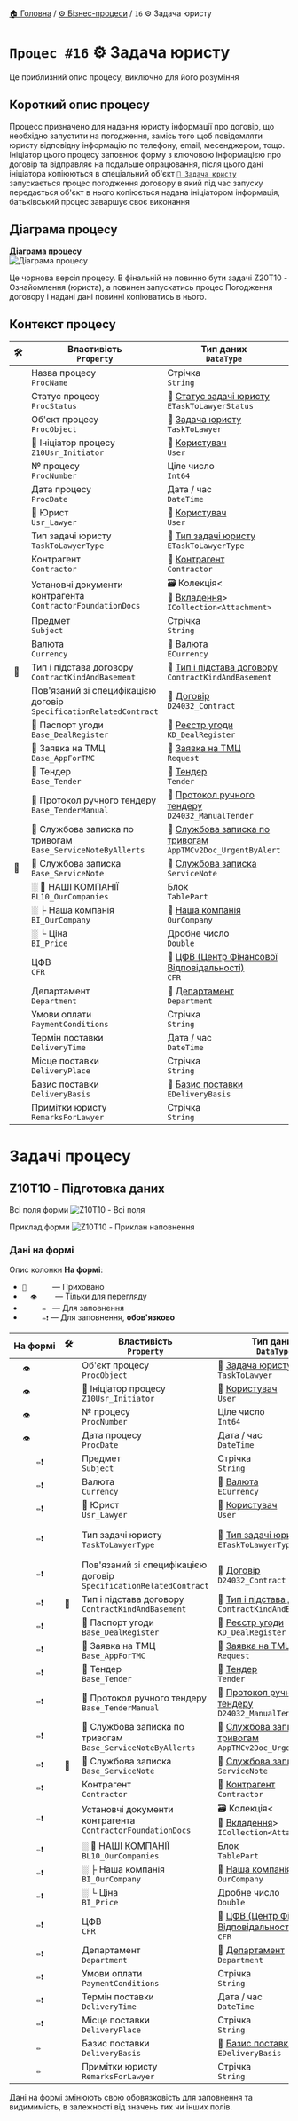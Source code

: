 ﻿[🏠 Головна](../../../README.MD) / [⚙️ Бізнес-процеси](../../README.MD) / `16` ⚙️ Задача юристу

# `Процес #16` ⚙️ Задача юристу

Це приблизний опис процесу, виключно для його розуміння

## Короткий опис процесу

Процесс призначено для надання юристу інформації про договір, що необхідно запустити на погодження, замісь того щоб повідомляти юристу відповідну інформацію по телефону, email, месенджером, тощо.
Ініціатор цього процесу заповнює форму з ключовою інформацією про договір та відправляє на подальше опрацювання, після цього дані ініціатора копіюються в спеціальний об'єкт [`📘 Задача юристу`](../../../Entities/TaskToLawyer.md) запускається процес погодження договору в який під час запуску передається об'єкт в нього копіюється надана ініціатором інформація, батьківський процес заваршує своє виконання

## Діаграма процесу

**Діаграма процесу**  
![Діаграма процесу](./Pictures/ProcDiagram.png)

Це чорнова версія процесу. В фінальній не повинно бути задачі Z20T10 - Ознайомлення (юриста), а повинен запускатись процес Погодження договору і надані дані повинні копіюватись в нього.

## Контекст процесу


|🛠️| Властивість </br> `Property` | Тип даних </br> `DataType` | Примітки |
|---|---|---|---|
|| Назва процесу </br> `ProcName` | Стрічка </br> `String` |  |
|| Статус процесу </br> `ProcStatus` | 🎲 [Статус задачі юристу](../../../Enums/ETaskToLawyerStatus.md) </br> `ETaskToLawyerStatus` |  |
|| Об'єкт процесу </br> `ProcObject` | 📘 [Задача юристу](../../../Entities/TaskToLawyer.md) </br> `TaskToLawyer` |  |
|| 👤 Ініціатор процесу </br> `Z10Usr_Initiator` | 📘 [Користувач](../../../Entities/User.md) </br> `User` |  |
|| № процесу </br> `ProcNumber` | Ціле число </br> `Int64` |  |
|| Дата процесу </br> `ProcDate` | Дата / час </br> `DateTime` |  |
|| 👤 Юрист </br> `Usr_Lawyer` | 📘 [Користувач](../../../Entities/User.md) </br> `User` |  |
|| Тип задачі юристу </br> `TaskToLawyerType` | 🎲 [Тип задачі юристу](../../../Enums/ETaskToLawyerType.md) </br> `ETaskToLawyerType` |  |
|| Контрагент </br> `Contractor` | 📘 [Контрагент](../../../Entities/Contractor.md) </br> `Contractor` |  |
|| Установчі документи контрагента </br> `ContractorFoundationDocs` | 🗃 Колекція<📘 [Вкладення](../../../Entities/Attachment.md)> </br> `ICollection<Attachment>` |  |
|| Предмет </br> `Subject` | Стрічка </br> `String` |  |
|| Валюта </br> `Currency` | 🎲 [Валюта](../../../Enums/ECurrency.md) </br> `ECurrency` |  |
|🚧| Тип і підстава договору </br> `ContractKindAndBasement` | 📘 [Тип і підстава договору](../../../Entities/ContractKindAndBasement.md) </br> `ContractKindAndBasement` |  |
|| Пов'язаний зі специфікацією договір </br> `SpecificationRelatedContract` | 📕 [Договір](../../../Documents/D24032_Contract.md) </br> `D24032_Contract` |  |
|| 🔗 Паспорт угоди </br> `Base_DealRegister` | 📕 [Реєстр угоди](../../../Documents/KD_DealRegister.md) </br> `KD_DealRegister` |  |
|| 🔗 Заявка на ТМЦ </br> `Base_AppForTMC` | 📘 [Заявка на ТМЦ](../../../Entities/Request.md) </br> `Request` |  |
|| 🔗 Тендер </br> `Base_Tender` | 📘 [Тендер](../../../Entities/Tender.md) </br> `Tender` |  |
|| 🔗 Протокол ручного тендеру </br> `Base_TenderManual` | 📕 [Протокол ручного тендеру](../../../Documents/D24032_ManualTender.md) </br> `D24032_ManualTender` |  |
|| 🔗 Службова записка по тривогам </br> `Base_ServiceNoteByAllerts` | 📕 [Службова записка по тривогам](../../../Documents/AppTMCv2Doc_UrgentByAlert.md) </br> `AppTMCv2Doc_UrgentByAlert` |  |
|🚧| 🔗 Службова записка </br> `Base_ServiceNote` | 📕 [Службова записка](../../../Documents/ServiceNote.md) </br> `ServiceNote` |  |
|| ░ 🧰 НАШІ КОМПАНІЇ </br> `BL10_OurCompanies` | Блок </br> `TablePart` |  |
|| ░  ├ Наша компанія </br> `BI_OurCompany` | 📘 [Наша компанія](../../../Entities/OurCompany.md) </br> `OurCompany` |  |
|| ░  └ Ціна </br> `BI_Price` | Дробне число </br> `Double` |  |
|| ЦФВ </br> `CFR` | 📘 [ЦФВ (Центр Фінансової Відповідальності)](../../../Entities/CFR.md) </br> `CFR` |  |
|| Департамент </br> `Department` | 📘 [Департамент](../../../Entities/Department.md) </br> `Department` |  |
|| Умови оплати </br> `PaymentConditions` | Стрічка </br> `String` |  |
|| Термін поставки </br> `DeliveryTime` | Дата / час </br> `DateTime` |  |
|| Місце поставки </br> `DeliveryPlace` | Стрічка </br> `String` |  |
|| Базис поставки </br> `DeliveryBasis` | 🎲 [Базис поставки](../../../Enums/EDeliveryBasis.md) </br> `EDeliveryBasis` |  |
|| Примітки юристу </br> `RemarksForLawyer` | Стрічка </br> `String` |  |

# Задачі процесу

## Z10T10 - Підготовка даних

Всі поля форми
![Z10T10 - Всі поля](./Pictures/Forms/Z10T10__PrepareData.png)

Приклад форми
![Z10T10 - Приклан наповнення](./Pictures/Forms/Z10T10__PrepareDataSample.png)

### Дані на формі

Опис колонки **На формі**:
- `🚫      ` — Приховано
- `  👁️    ` — Тільки для перегляду
- `     ✏️ ` — Для заповнення
- `     ✏️❗` — Для заповнення, **обов'язково**

|На формі|🛠️| Властивість </br> `Property` | Тип даних </br> `DataType` | Примітки |
|---|---|---|---|---|
|`  👁️    `|| Об'єкт процесу </br> `ProcObject` | 📘 [Задача юристу](../../../Entities/TaskToLawyer.md) </br> `TaskToLawyer` |  |
|`  👁️    `|| 👤 Ініціатор процесу </br> `Z10Usr_Initiator` | 📘 [Користувач](../../../Entities/User.md) </br> `User` |  |
|`  👁️    `|| № процесу </br> `ProcNumber` | Ціле число </br> `Int64` |  |
|`  👁️    `|| Дата процесу </br> `ProcDate` | Дата / час </br> `DateTime` |  |
|`     ✏️❗`|| Предмет </br> `Subject` | Стрічка </br> `String` |  |
|`     ✏️❗`|| Валюта </br> `Currency` | 🎲 [Валюта](../../../Enums/ECurrency.md) </br> `ECurrency` |  |
|`     ✏️❗`|| 👤 Юрист </br> `Usr_Lawyer` | 📘 [Користувач](../../../Entities/User.md) </br> `User` |  |
|`     ✏️❗`|| Тип задачі юристу </br> `TaskToLawyerType` | 🎲 [Тип задачі юристу](../../../Enums/ETaskToLawyerType.md) </br> `ETaskToLawyerType` | Впливає на відображувані поля форми |
|`     ✏️❗`|| Пов'язаний зі специфікацією договір </br> `SpecificationRelatedContract` | 📕 [Договір](../../../Documents/D24032_Contract.md) </br> `D24032_Contract` |  |
|`     ✏️❗`|🚧| Тип і підстава договору </br> `ContractKindAndBasement` | 📘 [Тип і підстава договору](../../../Entities/ContractKindAndBasement.md) </br> `ContractKindAndBasement` |  |
|`     ✏️❗`|| 🔗 Паспорт угоди </br> `Base_DealRegister` | 📕 [Реєстр угоди](../../../Documents/KD_DealRegister.md) </br> `KD_DealRegister` |  |
|`     ✏️❗`|| 🔗 Заявка на ТМЦ </br> `Base_AppForTMC` | 📘 [Заявка на ТМЦ](../../../Entities/Request.md) </br> `Request` |  |
|`     ✏️❗`|| 🔗 Тендер </br> `Base_Tender` | 📘 [Тендер](../../../Entities/Tender.md) </br> `Tender` |  |
|`     ✏️❗`|| 🔗 Протокол ручного тендеру </br> `Base_TenderManual` | 📕 [Протокол ручного тендеру](../../../Documents/D24032_ManualTender.md) </br> `D24032_ManualTender` |  |
|`     ✏️❗`|| 🔗 Службова записка по тривогам </br> `Base_ServiceNoteByAllerts` | 📕 [Службова записка по тривогам](../../../Documents/AppTMCv2Doc_UrgentByAlert.md) </br> `AppTMCv2Doc_UrgentByAlert` |  |
|`     ✏️❗`|🚧| 🔗 Службова записка </br> `Base_ServiceNote` | 📕 [Службова записка](../../../Documents/ServiceNote.md) </br> `ServiceNote` |  |
|`     ✏️❗`|| Контрагент </br> `Contractor` | 📘 [Контрагент](../../../Entities/Contractor.md) </br> `Contractor` |  |
|`     ✏️❗`|| Установчі документи контрагента </br> `ContractorFoundationDocs` | 🗃 Колекція<📘 [Вкладення](../../../Entities/Attachment.md)> </br> `ICollection<Attachment>` |  |
|`     ✏️❗`|| ░ 🧰 НАШІ КОМПАНІЇ </br> `BL10_OurCompanies` | Блок </br> `TablePart` |  |
|`     ✏️❗`|| ░  ├ Наша компанія </br> `BI_OurCompany` | 📘 [Наша компанія](../../../Entities/OurCompany.md) </br> `OurCompany` |  |
|`     ✏️❗`|| ░  └ Ціна </br> `BI_Price` | Дробне число </br> `Double` |  |
|`     ✏️❗`|| ЦФВ </br> `CFR` | 📘 [ЦФВ (Центр Фінансової Відповідальності)](../../../Entities/CFR.md) </br> `CFR` |  |
|`     ✏️❗`|| Департамент </br> `Department` | 📘 [Департамент](../../../Entities/Department.md) </br> `Department` |  |
|`     ✏️❗`|| Умови оплати </br> `PaymentConditions` | Стрічка </br> `String` |  |
|`     ✏️❗`|| Термін поставки </br> `DeliveryTime` | Дата / час </br> `DateTime` |  |
|`     ✏️❗`|| Місце поставки </br> `DeliveryPlace` | Стрічка </br> `String` |  |
|`     ✏️ `|| Базис поставки </br> `DeliveryBasis` | 🎲 [Базис поставки](../../../Enums/EDeliveryBasis.md) </br> `EDeliveryBasis` |  |
|`     ✏️ `|| Примітки юристу </br> `RemarksForLawyer` | Стрічка </br> `String` |  |

Дані на формі змінюють свою обовязковість для заповнення та видимимість, в залежності від значень тих чи інших полів.
